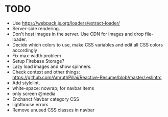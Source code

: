 # TODO

* Use https://webpack.js.org/loaders/extract-loader/
* Server-side rendering.
* Don't host images in the server. Use CDN for images and drop file-loader.
* Decide which colors to use, make CSS variables and edit all CSS colors accordingly
* Fix max-width problem
* Setup Firebase Storage?
* Lazy load images and show spinners.
* Check context and other things: https://github.com/AmruthPillai/Reactive-Resume/blob/master/.eslintrc
* Add stylelint.
* white-space: nowrap; for navbar items
* only screen @media
* Enchanct Navbar category CSS
* lighthouse errors
* Remove unused CSS classes in navbar
